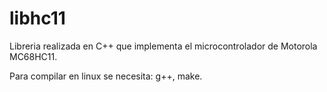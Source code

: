 # libhc11

Libreria realizada en C++ que implementa el microcontrolador de Motorola MC68HC11.

Para compilar en linux se necesita: g++, make.